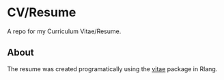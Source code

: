 # CV/Resume

A repo for my Curriculum Vitae/Resume.

## About

The resume was created programatically using the 
[vitae](https://pkg.mitchelloharawild.com/vitae/index.html) 
package in Rlang.

